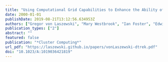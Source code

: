 ```yaml
---
title: "Using Computational Grid Capabilities to Enhance the Ability of an X-Ray Source for Structural Biology"
date: 2000-01-01
publishDate: 2019-08-21T13:12:56.634953Z
authors: ["Gregor von Laszewski", "Mary Westbrook", "Ian Foster", "Edwin Westbrook", "Craig Barnes"]
publication_types: ["2"]
abstract: ""
featured: false
publication: "*Cluster Computing*"
url_pdf: "https://laszewski.github.io/papers/vonLaszewski-dtrek.pdf"
doi: "10.1023/A:1019036421819"
---
```


